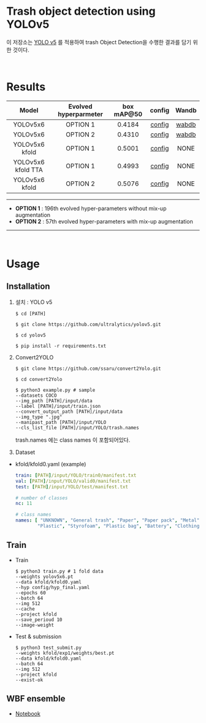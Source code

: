 # Trash object detection using YOLOv5
이 저장소는 [YOLO v5](https://github.com/ultralytics/yolov5) 를 적용하여 trash Object Detection을 수행한 결과를 담기 위한 것이다.


<br>

# Results
| Model | Evolved hyperparmeter | box mAP@50|config|Wandb|
| :---: | :---: | :---: | :---: | :---: |
| YOLOv5x6 |  OPTION 1 | 0.4184 |[config](obj-det/yolov5/config/hyp_evolved.yaml)|[wabdb](https://wandb.ai/erinchoi/mixtest/reports/Training-with-hyp_evolved-yaml--Vmlldzo3MTQ0NDI?accessToken=pg598rh5dfom1feoanvlu1zpppjaimoqn1fibns5wqerhsxcqbdskxl09s43cgyn)|
| YOLOv5x6 |  OPTION 2 | 0.4310 |[config](obj-det/yolov5/config/htc_mixup.yaml)|[wabdb](https://wandb.ai/erinchoi/Kfold/reports/Training-with-hyp_mixup-yaml--Vmlldzo3MTQ0NDY?accessToken=o4k067wo9qzb6q42vx1ta3df0ddfueqe1t3c5ui5eh09284o2dpb7bmwr07ef5ai)|
| YOLOv5x6 kfold |  OPTION 1 | 0.5001 |[config](obj-det/yolov5/config/hyp_evolved.yaml)|NONE
| YOLOv5x6 kfold TTA |  OPTION 1 | 0.4993 |[config](obj-det/yolov5/config/hyp_evolved.yaml)|NONE
| YOLOv5x6 kfold |  OPTION 2 | 0.5076 |[config](obj-det/yolov5/config/htc_mixup.yaml)|NONE


-------------
- **OPTION 1** : 196th evolved hyper-parameters without mix-up augmentation
- **OPTION 2** : 57th evolved hyper-parameters with mix-up augmentation
-------------


<br>

# Usage
## Installation
1. 설치 : YOLO v5 
   ```shell
   $ cd [PATH]

   $ git clone https://github.com/ultralytics/yolov5.git

   $ cd yolov5

   $ pip install -r requirements.txt

   ```

2. Convert2YOLO
   ```shell
   $ git clone https://github.com/ssaru/convert2Yolo.git

   $ cd convert2Yolo

   $ python3 example.py # sample
   --datasets COCO
   --img_path [PATH]/input/data
   --label [PATH]/input/train.json 
   --convert_output_path [PATH]/input/data 
   --img_type ".jpg" 
   --manipast_path [PATH]/input/YOLO
   --cls_list_file [PATH]/input/YOLO/trash.names
   ```

   trash.names 에는 class names 이 포함되어있다.

3. Dataset
- kfold/kfold0.yaml (example) 

   ```yaml
   train: [PATH]/input/YOLO/train0/manifest.txt 
   val: [PATH]/input/YOLO/valid0/manifest.txt
   test: [PATH]/input/YOLO/test/manifest.txt

   # number of classes
   nc: 11

   # class names
   names: [ "UNKNOWN", "General trash", "Paper", "Paper pack", "Metal", "Glass", 
           "Plastic", "Styrofoam", "Plastic bag", "Battery", "Clothing" ]
   ```
   

## Train

- Train 
   ```shell
   $ python3 train.py # 1 fold data
   --weights yolov5x6.pt
   --data kfold/kfold0.yaml
   --hyp config/hyp_final.yaml
   --epochs 60
   --batch 64
   --img 512
   --cache
   --project kfold
   --save_perioud 10
   --image-weight
   ```

- Test & submission
   ```shell
   $ python3 test_submit.py 
   --weights kfold/exp1/weights/best.pt
   --data kfold/kfold0.yaml
   --batch 64
   --img 512
   --project kfold
   --exist-ok
   ```

## WBF ensemble
- [Notebook](./det_utils.yaml)